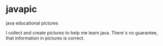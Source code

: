 # javapic
java educational pictures

I collect and create pictures to help me learn java.
There`s no guarantee, that information in pictures is correct.
